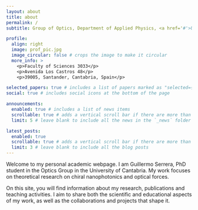 ```yaml
---
layout: about
title: about
permalink: /
subtitle: Group of Optics, Department of Applied Physics, <a href='#'>University of Cantabria</a>

profile:
  align: right
  image: prof_pic.jpg
  image_circular: false # crops the image to make it circular
  more_info: >
    <p>Faculty of Sciences 3033</p>
    <p>Avenida Los Castros 48</p>
    <p>39005, Santander, Cantabria, Spain</p>

selected_papers: true # includes a list of papers marked as "selected={true}"
social: true # includes social icons at the bottom of the page

announcements:
  enabled: true # includes a list of news items
  scrollable: true # adds a vertical scroll bar if there are more than 3 news items
  limit: 5 # leave blank to include all the news in the `_news` folder

latest_posts:
  enabled: true
  scrollable: true # adds a vertical scroll bar if there are more than 3 new posts items
  limit: 3 # leave blank to include all the blog posts
---
```


Welcome to my personal academic webpage. I am Guillermo Serrera, PhD student in the Optics Group in the University of Cantabria. My work focuses on theoretical research on chiral nanophotonics and optical forces.

On this site, you will find information about my research, publications and teaching activities. I aim to share both the scientific and educational aspects of my work, as well as the collaborations and projects that shape it.
